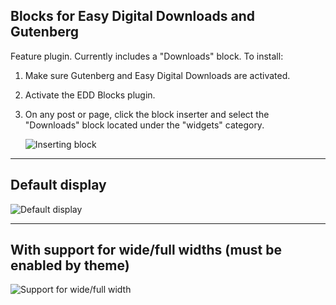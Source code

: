 ## Blocks for Easy Digital Downloads and Gutenberg

Feature plugin. Currently includes a "Downloads" block. To install:

1. Make sure Gutenberg and Easy Digital Downloads are activated.
2. Activate the EDD Blocks plugin.
3. On any post or page, click the block inserter and select the "Downloads" block located under the "widgets" category.

    ![Inserting block](https://dzwonsemrish7.cloudfront.net/items/2a270l0h3q1d3s1W0O2G/Screen%20Shot%202018-07-21%20at%206.39.17%20PM.png?v=563d63d3)
___

## Default display

![Default display](https://dzwonsemrish7.cloudfront.net/items/1O0T2S2b3B0d052x2c3G/Screen%20Shot%202018-07-21%20at%206.32.17%20PM.png?v=1bc81105)

___

## With support for wide/full widths (must be enabled by theme)

![Support for wide/full width](https://dzwonsemrish7.cloudfront.net/items/2Q1z1B292M3T3i0k3y04/Screen%20Shot%202018-07-21%20at%206.33.33%20PM.png?v=24af1ad5)

